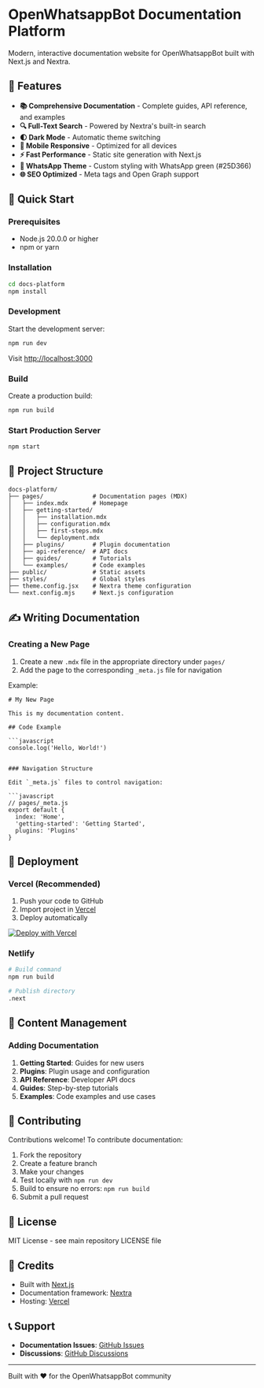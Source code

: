 # OpenWhatsappBot Documentation Platform

Modern, interactive documentation website for OpenWhatsappBot built with Next.js and Nextra.

## 🌟 Features

- **📚 Comprehensive Documentation** - Complete guides, API reference, and examples
- **🔍 Full-Text Search** - Powered by Nextra's built-in search
- **🌓 Dark Mode** - Automatic theme switching
- **📱 Mobile Responsive** - Optimized for all devices
- **⚡ Fast Performance** - Static site generation with Next.js
- **🎨 WhatsApp Theme** - Custom styling with WhatsApp green (#25D366)
- **🌐 SEO Optimized** - Meta tags and Open Graph support

## 🚀 Quick Start

### Prerequisites

- Node.js 20.0.0 or higher
- npm or yarn

### Installation

```bash
cd docs-platform
npm install
```

### Development

Start the development server:

```bash
npm run dev
```

Visit [http://localhost:3000](http://localhost:3000)

### Build

Create a production build:

```bash
npm run build
```

### Start Production Server

```bash
npm start
```

## 📁 Project Structure

```
docs-platform/
├── pages/              # Documentation pages (MDX)
│   ├── index.mdx       # Homepage
│   ├── getting-started/
│   │   ├── installation.mdx
│   │   ├── configuration.mdx
│   │   ├── first-steps.mdx
│   │   └── deployment.mdx
│   ├── plugins/        # Plugin documentation
│   ├── api-reference/  # API docs
│   ├── guides/         # Tutorials
│   └── examples/       # Code examples
├── public/             # Static assets
├── styles/             # Global styles
├── theme.config.jsx    # Nextra theme configuration
└── next.config.mjs     # Next.js configuration
```

## ✍️ Writing Documentation

### Creating a New Page

1. Create a new `.mdx` file in the appropriate directory under `pages/`
2. Add the page to the corresponding `_meta.js` file for navigation

Example:

```mdx
# My New Page

This is my documentation content.

## Code Example

```javascript
console.log('Hello, World!')
```
```

### Navigation Structure

Edit `_meta.js` files to control navigation:

```javascript
// pages/_meta.js
export default {
  index: 'Home',
  'getting-started': 'Getting Started',
  plugins: 'Plugins'
}
```

## 🚀 Deployment

### Vercel (Recommended)

1. Push your code to GitHub
2. Import project in [Vercel](https://vercel.com)
3. Deploy automatically

[![Deploy with Vercel](https://vercel.com/button)](https://vercel.com/new/clone?repository-url=https://github.com/Starland9/OpenWhatsappBot/tree/main/docs-platform)

### Netlify

```bash
# Build command
npm run build

# Publish directory
.next
```

## 📝 Content Management

### Adding Documentation

1. **Getting Started**: Guides for new users
2. **Plugins**: Plugin usage and configuration
3. **API Reference**: Developer API docs
4. **Guides**: Step-by-step tutorials
5. **Examples**: Code examples and use cases

## 🤝 Contributing

Contributions welcome! To contribute documentation:

1. Fork the repository
2. Create a feature branch
3. Make your changes
4. Test locally with `npm run dev`
5. Build to ensure no errors: `npm run build`
6. Submit a pull request

## 📄 License

MIT License - see main repository LICENSE file

## 🙏 Credits

- Built with [Next.js](https://nextjs.org/)
- Documentation framework: [Nextra](https://nextra.site/)
- Hosting: [Vercel](https://vercel.com/)

## 📞 Support

- **Documentation Issues**: [GitHub Issues](https://github.com/Starland9/OpenWhatsappBot/issues)
- **Discussions**: [GitHub Discussions](https://github.com/Starland9/OpenWhatsappBot/discussions)

---

Built with ❤️ for the OpenWhatsappBot community

